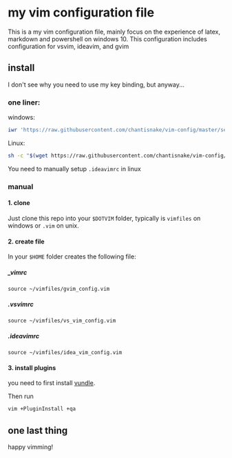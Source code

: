 # my vim configuration file
This is a my vim configuration file, mainly focus on the experience of latex, markdown and powershell on windows 10. This configuration includes configuration for vsvim, ideavim, and gvim

## install
I don't see why you need to use my key binding, but anyway...

### one liner:
windows:
```powershell
iwr 'https://raw.githubusercontent.com/chantisnake/vim-config/master/setup.ps1'| iex
```

Linux:
```bash
sh -c "$(wget https://raw.githubusercontent.com/chantisnake/vim-config/master/setup.sh -O -)"
```

You need to manually setup `.ideavimrc` in linux


### manual

#### 1. clone 
Just clone this repo into your `$DOTVIM` folder, typically is `vimfiles` on windows or `.vim` on unix.

#### 2. create file
In your `$HOME` folder creates the following file:

##### _vimrc

```vimL
source ~/vimfiles/gvim_config.vim
```

##### .vsvimrc

```vim
source ~/vimfiles/vs_vim_config.vim
```

##### .ideavimrc
```vimL
source ~/vimfiles/idea_vim_config.vim
```

#### 3. install plugins
you need to first install [vundle](https://github.com/VundleVim/Vundle.vim).

Then run 

```bash
vim +PluginInstall +qa
```


## one last thing
happy vimming!
